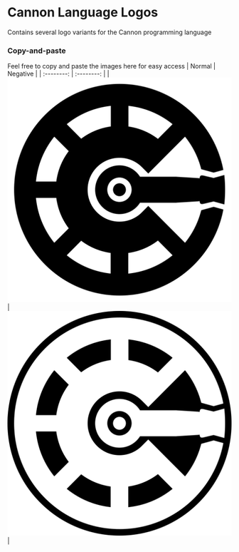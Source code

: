 # Cannon Language Logos
Contains several logo variants for the Cannon programming language

### Copy-and-paste
Feel free to copy and paste the images here for easy access
| Normal | Negative |
| :--------: | :--------: |
| ![Cannon Logo](https://github.com/cannonlang/logo/blob/main/logo.png?raw=true) | ![Cannon Logo Negative](https://github.com/cannonlang/logo/blob/main/logo-negative.png?raw=true) |
